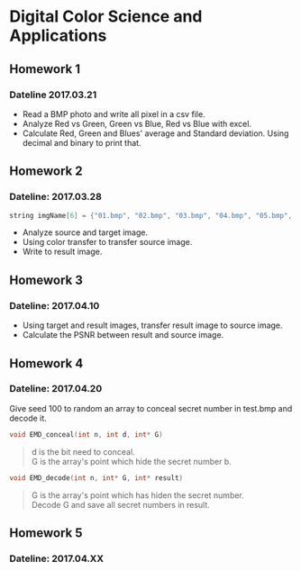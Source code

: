 # Digital Color Science and Applications

## Homework 1 
### Dateline 2017.03.21
* Read a BMP photo and write all pixel in a csv file.
* Analyze Red vs Green, Green vs Blue, Red vs Blue with excel.
* Calculate Red, Green and Blues' average and Standard deviation. Using decimal and binary to print that.

## Homework 2 
### Dateline: 2017.03.28
```c++
string imgName[6] = {"01.bmp", "02.bmp", "03.bmp", "04.bmp", "05.bmp", "06.bmp"};
```
* Analyze source and target image.
* Using color transfer to transfer source image.
* Write to result image.

## Homework 3
### Dateline: 2017.04.10
* Using target and result images, transfer result image to source image.
* Calculate the PSNR between result and source image.

## Homework 4
### Dateline: 2017.04.20
Give seed 100 to random an array to conceal secret number in test.bmp and decode it.

```c++
void EMD_conceal(int n, int d, int* G)
```
> d is the bit need to conceal.<br />
> G is the array's point which hide the secret number b.

```c++
void EMD_decode(int n, int* G, int* result)
```
> G is the array's point which has hiden the secret number.<br />
> Decode G and save all secret numbers in result.

## Homework 5
### Dateline: 2017.04.XX
